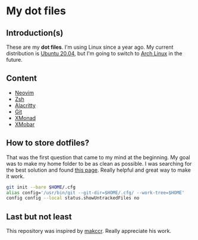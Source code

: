 # My dot files

## Introduction(s)

These are my **dot files**.
I'm using Linux since a year ago.
My current distribution is [Ubuntu 20.04](https://ubuntu.com), but I'm going to switch to [Arch Linux](https://archlinux.org) in the future.

## Content

* [Neovim](https://neovim.io)
* [Zsh](https://www.zsh.org)
* [Alacritty](https://github.com/alacritty/alacritty)
* [Git](https://git-scm.com)
* [XMonad](https://xmonad.org)
* [XMobar](https://xmobar.org)

## How to store dotfiles?

That was the first question that came to my mind at the beginning.
My goal was to make my home folder to be as clean as possible.
I was searching for the best solution and found [this page](https://www.atlassian.com/git/tutorials/dotfiles).
Really helpful and great way to make it work.

```bash
git init --bare $HOME/.cfg
alias config='/usr/bin/git --git-dir=$HOME/.cfg/ --work-tree=$HOME'
config config --local status.showUntrackedFiles no
```

## Last but not least

This repository was inspired by [makccr](https://github.com/makccr).
Really appreciate his work.
